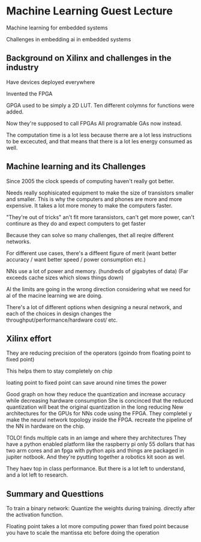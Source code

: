 
# Machine Learning Guest Lecture

Machine learning for embedded systems

Challenges in embedding ai in embedded systems

## Background on Xilinx and challenges in the industry

Have devices deployed everywhere

Invented the FPGA

GPGA used to be simply a 2D LUT. Ten different colymns for functions were added.

Now they're supposed to call FPGAs All programable GAs now instead.

The computation time is a lot less because therre are a lot less instructions to be excecuted, and that means that there is a lot les energy consumed as well.

## Machine learning and its Challenges

Since 2005 the clock speeds of computing haven't really got better.

Needs really sophisicated equipment to make the size of transistors smaller and smaller. This is why the computers and phones are more and more expensive. It takes a lot more money to make the computers faster.

"They're out of tricks" an't fit more taransistors, can't get more power, can't continure as they do and expect computers to get faster

Because they can solve so many challenges, thet all reqire different networks.

For different use cases, there's a diffeent figure of merit (want better accuracy / want better speed / power consumption etc.)

NNs use a lot of power and memory. (hundreds of gigabytes of data) (Far exceeds cache sizes which slows things down)

Al the limits are going in the wrong direction considering what we need for al of the macine learning we are doing.

There's a lot of different options when designing a neural network, and each of the choices in design changes the throughput/performance/hardware cost/ etc.

## Xilinx effort

They are reducing precision of the operators (goindo from floating point to fixed point)

This helps them to stay completely on chip

loating point to fixed point can save around nine times the power

Good graph on how they reduce the quantization and increase accuracy while decreasing hardware consumption
She is concinced that the reduced quantization will beat the original quantization in the long reducing
New architectures for the GPUs for NNs code using the FPGA. They completel y make the neural network topology inside the FPGA. recreate the pipeline of the NN in hardware on the chip.

TOLO! finds multiple cats in an iamge and where they architectures
They have a python enabled platform like the raspberry pi only 55 dollars that has two arm cores and an fpga with python apis and things are packaged in jupiter notbook. And they're pyutting together a robotics kit soon as wel.

They haev top in class performance. But there is a lot left to understand, and a lot left to research.

## Summary and Questtions

To train a binary network:
Quantize the weights during training. directly after the activation function.

Floating point takes a lot more computing power than fixed point because you have to scale the mantissa etc before doing the operation
